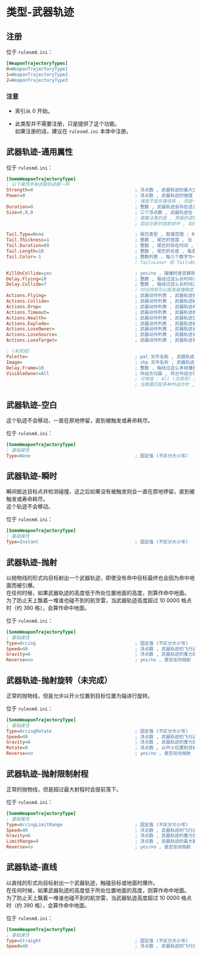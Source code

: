 # 类型-武器轨迹

## 注册

位于 `rulesmd.ini`：

```ini
[WeaponTrajectoryTypes]
0=WeaponTrajectoryType1
1=WeaponTrajectoryType2
2=WeaponTrajectoryType3
```

### 注意

* 索引从 0 开始。

* 此类型并不需要注册，只是提供了这个功能。  
如果注册的话，建议在 `rulesmd.ini` 本体中注册。



## 武器轨迹-通用属性

位于 `rulesmd.ini`：

```ini
[SomeWeaponTrajectoryType]
; 以下属性所有武器轨迹都一样
Strength=0                                      ; 浮点数 , 武器轨迹的最大生命值 , 0 = 无敌 , 默认值是 0 , 单位 : 点
Power=0                                         ; 浮点数 , 武器轨迹的强度 , 0 = 无强度 , 默认值是 0 , 单位 : 点
                                                ; 强度不是伤害倍率 , 而是一个可以传递的状态值 , 你可以理解为蓝条 , 是一个可以被消耗的独立属性 , 而伤害倍率由开火单位的属性决定
Duration=0                                      ; 整数 , 武器轨迹会存在这么长的时间 , 0 = 无限 , 默认值是 0 , 单位 : 帧
Size=0,0,0                                      ; 三个浮点数 , 武器轨迹在 XYZ 方向上的碰撞体积 (半长) , 0,0,0 = 点碰撞 , 默认值是 0,0,0
                                                ; 需要注意的是 , 原版的逻辑中 , 单位体积都是 0,0,0 , 都是点碰撞的 , 抛射体是强行攻击地板实现的命中
                                                ; 因此在新的抛射体中 , 如果想靠撞击攻击单位 , 那么抛射体的体积需要大一点才能有比较好的效果

Tail.Type=None                                  ; 尾巴类型 , 取值范围 : None = 无 , Laser = 激光 , Bolt = 电磁 , Beam = 辐射 , 默认值是 None (不区分大小写)
Tail.Thickness=1                                ; 整数 , 尾巴的宽度 , 当 Tail=Laser 时生效 , 默认值是 1
Tail.Duration=60                                ; 整数 , 尾巴的存在时间 , 当 Tail=Laser 时生效 , 默认值是 60
Tail.Length=10                                  ; 整数 , 尾巴的长度 , 每走过这么长的距离就会生成一段尾巴 , 单位 : 格点
Tail.Color=-1                                   ; 整数列表 , 每三个数字为一组组成颜色值 , -1 = 阵营色 , 默认值是 阵营色
                                                ; Tail=Laser 和 Tail=Beam 需要一个颜色 , Tail=Bolt 需要三个颜色

KillOnCollide=yes                               ; yes/no , 碰撞时是否移除抛射体 , yes = 移除 , no = 不移除 (即贯通型抛射体) , 默认值是 yes
Delay.Flying=10                                 ; 整数 , 每经过这么长时间才会触发一次 "运行" 武器动作 , 小于 1 = 禁用 , 默认值是 10 , 单位 : 帧
Delay.Collide=7                                 ; 整数 , 每经过这么长时间才会检测一次碰撞 , 武器轨迹和目标的相对速度过大可能会发生错过目标的情况 , 小于 1 = 禁用 , 默认值是 7 , 单位 : 帧
                                                ; 时间改短可以提高碰撞精度 , 但是会更费性能 , 时间改长甚至禁用可以节约性能
Actions.Flying=                                 ; 武器动作列表 , 武器轨迹每运行一段时间就会触发的武器动作 , 默认值是 空
Actions.Collide=                                ; 武器动作列表 , 武器轨迹碰撞到实体时触发的武器动作 , 默认值是 空
Actions.Drop=                                   ; 武器动作列表 , 武器轨迹命中地板时触发的武器动作 , 默认值是 空
Actions.Timeout=                                ; 武器动作列表 , 武器轨迹寿命耗尽时触发的武器动作 , 默认值是 空
Actions.Health=                                 ; 武器动作列表 , 武器轨迹生命值耗尽时触发的武器动作 , 默认值是 空
Actions.Explode=                                ; 武器动作列表 , 武器轨迹被引爆时触发的武器动作 , 默认值是 空
Actions.LoseOwner=                              ; 武器动作列表 , 武器轨迹丢失归属时触发的武器动作 , 默认值是 空
Actions.LoseSource=                             ; 武器动作列表 , 武器轨迹丢失来源时触发的武器动作 , 默认值是 空
Actions.LoseTarget=                             ; 武器动作列表 , 武器轨迹丢失目标时触发的武器动作 , 默认值是 空

; (未完成)
Palette=                                        ; pal 文件名称 , 武器轨迹的图像的色盘 , 不含后缀名 , 必须同时拥有色盘和 shp 才能绘制图像 , 默认值是 空
Image=                                          ; shp 文件名称 , 武器轨迹的图像 , 不含后缀名 , 必须同时拥有色盘和 shp 才能绘制图像 , 默认值是 空
Delay.Frame=10                                  ; 整数 , 每经过这么多帧播放下一帧动画 , 小于 1 = 禁用 , 默认值是 10
VisibleOwner=All                                ; 作战方归属 , 符合作战方归属的玩家才能看到 , 看不到不等于不存在 , 它仍然是真实存在的 , 只是不显示而已
                                                ; 可用值 : All (无简写) , Self | S , Allies | A , Enemies | E , Neutral | N , 默认值是 All (不区分大小写)
                                                ; 当需要匹配多种作战方时 , 多个值之间使用 "," 符号连接即可 , 栗如同时匹配己方和敌方 : Self,Enemies 或 S,E (简写可以混用 , 不要有空格)
```



## 武器轨迹-空白

这个轨迹不会移动，一直在原地停留，直到被触发或寿命耗尽。

位于 `rulesmd.ini`：

```ini
[SomeWeaponTrajectoryType]
; 基础属性
Type=None                                       ; 固定值 (不区分大小写)
```



## 武器轨迹-瞬时

瞬间抵达目标点并检测碰撞，这之后如果没有被触发则会一直在原地停留，直到被触发或寿命耗尽。  
这个轨迹不会移动。

位于 `rulesmd.ini`：

```ini
[SomeWeaponTrajectoryType]
; 基础属性
Type=Instant                                    ; 固定值 (不区分大小写)
```



## 武器轨迹-抛射

以抛物线的形式向目标射出一个武器轨迹，即使没有命中目标最终也会因为命中地面而被引爆。  
在任何时候，如果武器轨迹的高度低于所处位置地面的高度，则算作命中地面。  
为了防止天上飘着一堆谁也碰不到的航空雷，当武器轨迹高度超过 10 0000 格点时（约 390 格），会算作命中地面。

位于 `rulesmd.ini`：

```ini
[SomeWeaponTrajectoryType]
; 基础属性
Type=Arcing                                     ; 固定值 (不区分大小写)
Speed=40                                        ; 浮点数 , 武器轨迹的飞行速度 , 默认值是 40
Gravity=6                                       ; 浮点数 , 武器轨迹的重力加速度 , 默认值是 6
Reverse=no                                      ; yes/no , 是否反向抛射 , 即敌人在前方 , 但是往后抛 , 默认值是 no
```



## 武器轨迹-抛射旋转（未完成）

正常的抛物线，但是允许以开火位置到目标位置为轴进行旋转。

位于 `rulesmd.ini`：

```ini
[SomeWeaponTrajectoryType]
; 基础属性
Type=ArcingRotate                               ; 固定值 (不区分大小写)
Speed=40                                        ; 浮点数 , 武器轨迹的飞行速度 , 默认值是 40
Gravity=6                                       ; 浮点数 , 武器轨迹的重力加速度 , 默认值是 6
Rotate=0                                        ; 浮点数 , 以开火位置到目标位置为轴的旋转角度 , 默认值是 0 , 单位 : 度
Reverse=no                                      ; yes/no , 是否反向抛射 , 即敌人在前方 , 但是往后抛 , 默认值是 no
```



## 武器轨迹-抛射限制射程

正常的抛物线，但是超过最大射程时会提前落下。

位于 `rulesmd.ini`：

```ini
[SomeWeaponTrajectoryType]
; 基础属性
Type=ArcingLimitRange                           ; 固定值 (不区分大小写)
Speed=40                                        ; 浮点数 , 武器轨迹的飞行速度 , 默认值是 40
Gravity=6                                       ; 浮点数 , 武器轨迹的重力加速度 , 默认值是 6
LimitRange=0                                    ; 浮点数 , 武器轨迹的最大射程 , 0 = 不限制 , 默认值是 0
Reverse=no                                      ; yes/no , 是否反向抛射 , 即敌人在前方 , 但是往后抛 , 默认值是 no
```



## 武器轨迹-直线

以直线的形式向目标射出一个武器轨迹，触碰目标或地面时爆炸。  
在任何时候，如果武器轨迹的高度低于所处位置地面的高度，则算作命中地面。  
为了防止天上飘着一堆谁也碰不到的航空雷，当武器轨迹高度超过 10 0000 格点时（约 390 格），会算作命中地面。

位于 `rulesmd.ini`：

```ini
[SomeWeaponTrajectoryType]
; 基础属性
Type=Straight                                   ; 固定值 (不区分大小写)
Speed=40                                        ; 浮点数 , 武器轨迹的飞行速度 , 默认值是 40
```
